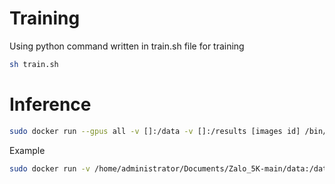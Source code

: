 # Training

Using python command written in train.sh file for training

```bash
sh train.sh
```

# Inference

```bash
sudo docker run --gpus all -v []:/data -v []:/results [images id] /bin/bash /model/predict.sh
```

Example

```bash
sudo docker run -v /home/administrator/Documents/Zalo_5K-main/data:/data -v /home/administrator/Documents/Zalo_5K-main/result:/result 87282a22222a bin/bash /model/predict.sh
```